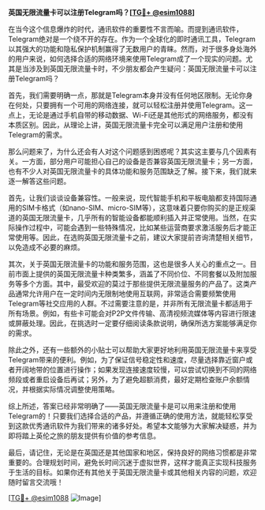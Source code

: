 **英国无限流量卡可以注册Telegram吗？[[TG💪+ @esim1088](https://t.me/s/esim1088)]**

在当今这个信息爆炸的时代，通讯软件的重要性不言而喻。而提到通讯软件，Telegram绝对是一个绕不开的存在。作为一个全球化的即时通讯工具，Telegram以其强大的功能和隐私保护机制赢得了无数用户的青睐。然而，对于很多身处海外的用户来说，如何选择合适的网络环境来使用Telegram成了一个现实的问题。尤其是当涉及到英国无限流量卡时，不少朋友都会产生疑问：英国无限流量卡可以注册Telegram吗？

首先，我们需要明确一点，那就是Telegram本身并没有任何地区限制。无论你身在何处，只要拥有一个可用的网络连接，就可以轻松注册并使用Telegram。这一点上，无论是通过手机自带的移动数据、Wi-Fi还是其他形式的网络服务，都没有本质区别。因此，从理论上讲，英国无限流量卡完全可以满足用户注册和使用Telegram的需求。

那么问题来了，为什么还会有人对这个问题感到困惑呢？其实这主要与几个因素有关。一方面，部分用户可能担心自己的设备是否兼容英国无限流量卡；另一方面，也有不少人对英国无限流量卡的具体功能和服务范围缺乏了解。接下来，我们就来逐一解答这些问题。

首先，让我们谈谈设备兼容性。一般来说，现代智能手机和平板电脑都支持国际通用的SIM卡格式（如nano-SIM、micro-SIM等），这意味着只要你购买的是正规渠道的英国无限流量卡，几乎所有的智能设备都能顺利插入并正常使用。当然，在实际操作过程中，可能会遇到一些特殊情况，比如某些运营商要求激活服务后才能正常使用等。因此，在选购英国无限流量卡之前，建议大家提前咨询清楚相关细节，以免造成不必要的麻烦。

其次，关于英国无限流量卡的功能和服务范围，这也是很多人关心的重点之一。目前市面上提供的英国无限流量卡种类繁多，涵盖了不同价位、不同套餐以及附加服务等多个方面。其中，最受欢迎的莫过于那些提供无限流量服务的产品了。这类产品通常允许用户在一定时间内无限制地使用互联网，非常适合需要频繁使用Telegram等社交应用的人群。不过需要注意的是，并非所有无限流量卡都适用于所有场景。例如，有些卡可能会对P2P文件传输、高清视频流媒体等内容进行限速或屏蔽处理。因此，在挑选时一定要仔细阅读条款说明，确保所选方案能够满足你的需求。

除此之外，还有一些额外的小贴士可以帮助大家更好地利用英国无限流量卡来享受Telegram带来的便利。例如，为了保证信号稳定性和速度，尽量选择靠近窗户或者开阔地带的位置进行操作；如果发现连接速度较慢，可以尝试切换到不同的网络频段或者重启设备后再试；另外，为了避免超额消费，最好定期检查账户余额情况，并根据实际情况调整使用策略。

综上所述，答案已经非常明确了——英国无限流量卡是可以用来注册和使用Telegram的！只要我们选择合适的产品，并遵循正确的使用方法，就能轻松享受到这款优秀通讯软件为我们带来的诸多好处。希望本文能够为大家解决疑惑，并为即将踏上英伦之旅的朋友提供有价值的参考信息。

最后，请记住，无论是在英国还是其他国家和地区，保持良好的网络习惯都是非常重要的。合理规划时间，避免长时间沉迷于虚拟世界，这样才能真正实现科技服务于生活的目标。如果你还有其他关于英国无限流量卡或其他相关内容的问题，欢迎随时留言交流哦！

[[TG💪+ @esim1088](https://t.me/s/esim1088) ![Image](https://i.postimg.cc/4NQfJmqS/Snipaste-2025-05-13-00-14-12.png)]